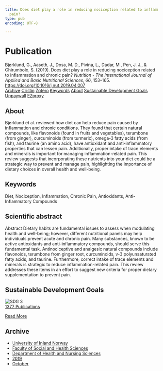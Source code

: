```yaml
---
title: Does diet play a role in reducing nociception related to inflammation and chronic
  pain?
type: pub
encoding: UTF-8

---
```

<h1>Publication</h1>
<article id="csl-bib-container-7DB9U8U6" class="csl-bib-container">
  <div class="csl-bib-body"> <div class="csl-entry">Bjørklund, G., Aaseth, J., Dosa, M. D., Pivina, L., Dadar, M., Pen, J. J., &#38; Chirumbolo, S. (2019). Does diet play a role in reducing nociception related to inflammation and chronic pain? <i>Nutrition - The International Journal of Applied and Basic Nutritional Sciences</i>, <i>66</i>, 153–165. <a href="https://doi.org/10.1016/j.nut.2019.04.007">https://doi.org/10.1016/j.nut.2019.04.007</a></div> </div>
  <div class="csl-bib-buttons">
    <a href="#taxonomy-article-7DB9U8U6" alt="archive" class="csl-bib-button">Archive</a>
    <a href="https://app.cristin.no/results/show.jsf?id=1733194" alt="Cristin" class="csl-bib-button">Cristin</a>
    <a href="http://zotero.org/groups/5881554/items/7DB9U8U6" alt="Zotero" class="csl-bib-button">Zotero</a>
    <a href="#keywords-article-7DB9U8U6" alt="keywords" class="csl-bib-button">Keywords</a>
    <a href="#about-article-7DB9U8U6" alt="about_pub" class="csl-bib-button">About</a>
    <a href="#sdg-article-7DB9U8U6" alt="sdg" class="csl-bib-button">Sustainable Development Goals</a>
    <a href="https://doi.org/10.1016/j.nut.2019.04.007" alt="Unpaywall" class="csl-bib-button">Unpaywall</a>
    <a href="https://doi.org/10.1016/j.nut.2019.04.007" alt="EZproxy" class="csl-bib-button">EZproxy</a>
  </div>
  <div id="csl-bib-meta-container-7DB9U8U6"></div>
</article>
<div id="csl-bib-meta-7DB9U8U6" class="csl-bib-meta">
  <article id="about-article-7DB9U8U6" class="about_pub-article">
    <h1>About</h1>
    Bjørklund et al. reviewed how diet can help reduce pain caused by inflammation and chronic conditions. They found that certain natural compounds, like flavonoids (found in fruits and vegetables), terumbone (from ginger), curcuminoids (from turmeric), omega-3 fatty acids (from fish), and taurine (an amino acid), have antioxidant and anti-inflammatory properties that can lessen pain. Additionally, proper intake of trace elements and minerals is important for managing inflammation-related pain. This review suggests that incorporating these nutrients into your diet could be a strategic way to prevent and manage pain, highlighting the importance of dietary choices in overall health and well-being.
  </article>
  <article id="keywords-article-7DB9U8U6" class="keywords-article">
    <h1>Keywords</h1>
    Diet, Nociception, Inflammation, Chronic Pain, Antioxidants, Anti-Inflammatory Compounds
  </article>
  <article id="abstract-article-7DB9U8U6" class="abstract-article">
    <h1>Scientific abstract</h1>
    Abstract 
Dietary habits are fundamental issues to assess when modulating health and well-being; however, different 
nutritional panels may help individuals prevent acute and chronic pain. Many substances, known to be active 
antioxidants and anti-inflammatory compounds, should serve this fundamental task. Antinociceptive and 
analgesic natural compounds include flavonoids, terumbone from ginger root, curcuminoids, v-3 polyunsaturated 
fatty acids, and taurine. Furthermore, correct intake of trace elements and minerals is strategic to 
reduce inflammation-related pain. This review addresses these items in an effort to suggest new criteria for 
proper dietary supplementation to prevent pain.
  </article>
  <article id="sdg-article-7DB9U8U6" class="sdg-article">
    <h1>Sustainable Development Goals</h1>
    <div class="sdg-container"><div id="sdg3" class="sdg">
        <img src="{{< params subfolder >}}images/sdg/sdg03_en.png" class="image" alt="SDG 3">
        <div class="sdg-overlay">
          <a href="{{< params subfolder >}}en/archive/?sdg=3#archive" class="sdg-publication-count"><span>1377</span> Publications</a>
          <p><a href="https://sdgs.un.org/goals/goal3" class="sdg-read-more">Read More</a></p>
        </div>
      </div></div>
  </article>
  <article id="taxonomy-article-7DB9U8U6" class="taxonomy-article">
    <h1>Archive</h1>
    <ul>
      <li><a href="{{< params subfolder >}}en/archive/?key=3DCRN523">University of Inland Norway</a></li>
      <li><a href="{{< params subfolder >}}en/archive/?key=IDKFS3MX">Faculty of Social and Health Sciences</a></li>
      <li><a href="{{< params subfolder >}}en/archive/?key=GTV4ECMZ">Department of Health and Nursing Sciences</a></li>
      <li><a href="{{< params subfolder >}}en/archive/?key=E7THIEEM">2019</a></li>
      <li><a href="{{< params subfolder >}}en/archive/?key=8529QDHU">October</a></li>
    </ul>
  </article>
</div>
